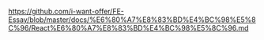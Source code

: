 https://github.com/i-want-offer/FE-Essay/blob/master/docs/%E6%80%A7%E8%83%BD%E4%BC%98%E5%8C%96/React%E6%80%A7%E8%83%BD%E4%BC%98%E5%8C%96.md